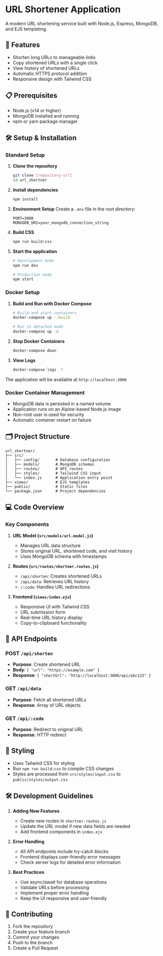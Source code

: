 # URL Shortener Application

A modern URL shortening service built with Node.js, Express, MongoDB, and EJS templating.

## 🚀 Features

- Shorten long URLs to manageable links
- Copy shortened URLs with a single click
- View history of shortened URLs
- Automatic HTTPS protocol addition
- Responsive design with Tailwind CSS

## 📋 Prerequisites

- Node.js (v14 or higher)
- MongoDB installed and running
- npm or yarn package manager

## 🛠️ Setup & Installation

### Standard Setup

1. **Clone the repository**

   ```bash
   git clone [repository-url]
   cd url_shortner
   ```

2. **Install dependencies**

   ```bash
   npm install
   ```

3. **Environment Setup**
   Create a `.env` file in the root directory:

   ```
   PORT=3000
   MONGODB_URI=your_mongodb_connection_string
   ```

4. **Build CSS**

   ```bash
   npm run build:css
   ```

5. **Start the application**

   ```bash
   # Development mode
   npm run dev

   # Production mode
   npm start
   ```

### Docker Setup

1. **Build and Run with Docker Compose**

   ```bash
   # Build and start containers
   docker-compose up --build

   # Run in detached mode
   docker-compose up -d
   ```

2. **Stop Docker Containers**

   ```bash
   docker-compose down
   ```

3. **View Logs**
   ```bash
   docker-compose logs -f
   ```

The application will be available at `http://localhost:3000`

### Docker Container Management

- MongoDB data is persisted in a named volume
- Application runs on an Alpine-based Node.js image
- Non-root user is used for security
- Automatic container restart on failure

## 🗂️ Project Structure

```
url_shortner/
├── src/
│   ├── config/       # Database configuration
│   ├── models/       # MongoDB schemas
│   ├── routes/       # API routes
│   ├── styles/       # Tailwind CSS input
│   └── index.js      # Application entry point
├── views/            # EJS templates
├── public/           # Static files
└── package.json      # Project dependencies
```

## 💻 Code Overview

### Key Components

1. **URL Model (`src/models/url.model.js`)**

   - Manages URL data structure
   - Stores original URL, shortened code, and visit history
   - Uses MongoDB schema with timestamps

2. **Routes (`src/routes/shortner.routes.js`)**

   - `/api/shorten`: Creates shortened URLs
   - `/api/data`: Retrieves URL history
   - `/:code`: Handles URL redirections

3. **Frontend (`views/index.ejs`)**
   - Responsive UI with Tailwind CSS
   - URL submission form
   - Real-time URL history display
   - Copy-to-clipboard functionality

## 🔄 API Endpoints

### POST `/api/shorten`

- **Purpose**: Create shortened URL
- **Body**: `{ "url": "https://example.com" }`
- **Response**: `{ "shortUrl": "http://localhost:3000/api/abc123" }`

### GET `/api/data`

- **Purpose**: Fetch all shortened URLs
- **Response**: Array of URL objects

### GET `/api/:code`

- **Purpose**: Redirect to original URL
- **Response**: HTTP redirect

## 🎨 Styling

- Uses Tailwind CSS for styling
- Run `npm run build:css` to compile CSS changes
- Styles are processed from `src/styles/input.css` to `public/styles/output.css`

## 🛠️ Development Guidelines

1. **Adding New Features**

   - Create new routes in `shortner.routes.js`
   - Update the URL model if new data fields are needed
   - Add frontend components in `index.ejs`

2. **Error Handling**

   - All API endpoints include try-catch blocks
   - Frontend displays user-friendly error messages
   - Check server logs for detailed error information

3. **Best Practices**
   - Use async/await for database operations
   - Validate URLs before processing
   - Implement proper error handling
   - Keep the UI responsive and user-friendly

## 🤝 Contributing

1. Fork the repository
2. Create your feature branch
3. Commit your changes
4. Push to the branch
5. Create a Pull Request
